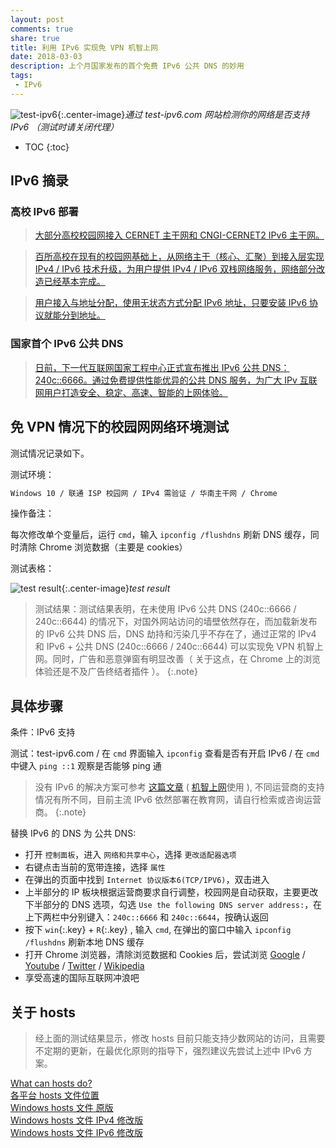```yaml
---
layout: post
comments: true
share: true
title: 利用 IPv6 实现免 VPN 机智上网
date: 2018-03-03
description: 上个月国家发布的首个免费 IPv6 公共 DNS 的妙用
tags: 
 - IPv6
---
```


![ test-ipv6 ](http://telegra.ph/file/55bf7878ea463b9206086.png){:.center-image}*通过 test-ipv6.com 网站检测你的网络是否支持 IPv6 （测试时请关闭代理）*

* TOC
{:toc}

## IPv6 摘录

### 高校 IPv6 部署

> [大部分高校校园网接入 CERNET 主干网和 CNGI-CERNET2 IPv6 主干网。][1]

> [百所高校在现有的校园网基础上，从网络主干（核心、汇聚）到接入层实现 IPv4 / IPv6 技术升级，为用户提供 IPv4 / IPv6 双栈网络服务，网络部分改造已经基本完成。][1]

> [用户接入与地址分配，使用无状态方式分配 IPv6 地址，只要安装 IPv6 协议就能分到地址。][2]

### 国家首个 IPv6 公共 DNS 

> [日前，下一代互联网国家工程中心正式宣布推出 IPv6 公共 DNS：240c::6666。通过免费提供性能优异的公共 DNS 服务，为广大 IPv 互联网用户打造安全、稳定、高速、智能的上网体验。][3]

## 免 VPN 情况下的校园网网络环境测试

测试情况记录如下。

测试环境：

```bash
Windows 10 / 联通 ISP 校园网 / IPv4 需验证 / 华南主干网 / Chrome
```

操作备注：

每次修改单个变量后，运行 `cmd`，输入 `ipconfig /flushdns` 刷新 DNS 缓存，同时清除 Chrome 浏览数据（主要是 cookies）

测试表格：

![test result](http://telegra.ph/file/98b370111e77011cccb9e.png){:.center-image}*test result*

> 测试结果：测试结果表明，在未使用 IPv6 公共 DNS (240c::6666 / 240c::6644) 的情况下，对国外网站访问的墙壁依然存在，而加载新发布的 IPv6 公共 DNS 后，DNS 劫持和污染几乎不存在了，通过正常的 IPv4 和 IPv6 + 公共 DNS (240c::6666 / 240c::6644) 可以实现免 VPN 机智上网。同时，广告和恶意弹窗有明显改善（ 关于这点，在 Chrome 上的浏览体验还是不及广告终结者插件 ）。
{:.note}

## 具体步骤

条件：IPv6 支持

测试：test-ipv6.com / 在 `cmd` 界面输入 `ipconfig` 查看是否有开启 IPv6 / 在 `cmd` 中键入 `ping ::1` 观察是否能够 ping 通

> 没有 IPv6 的解决方案可参考 [这篇文章][4] ( [机智上网](http://www.ynewtime.com/AgGFW)使用 ), 不同运营商的支持情况有所不同，目前主流 IPv6 依然部署在教育网，请自行检索或咨询运营商。
{:.note}

替换 IPv6 的 DNS 为 公共 DNS:

 * 打开 `控制面板`，进入 `网络和共享中心`，选择 `更改适配器选项`
 * 右键点击当前的宽带连接，选择 `属性`
 * 在弹出的页面中找到 ` Internet 协议版本6(TCP/IPV6) `，双击进入
 * 上半部分的 IP 板块根据运营商要求自行调整，校园网是自动获取，主要更改下半部分的 DNS 选项，勾选 `Use the following DNS server address:`，在上下两栏中分别键入：`240c::6666` 和 `240c::6644`，按确认返回
 * 按下 `win`{:.key} + `R`{:.key} , 输入 `cmd`, 在弹出的窗口中输入 `ipconfig /flushdns` 刷新本地 DNS 缓存
 * 打开 Chrome 浏览器，清除浏览数据和 Cookies 后，尝试浏览 [Google](https://www.google.com.hk) / [Youtube](https://www.youtube.com/) / [Twitter](https://twitter.com/) / [Wikipedia](https://www.wikipedia.org/)
 * 享受高速的国际互联网冲浪吧

## 关于 hosts

> 经上面的测试结果显示，修改 hosts 目前只能支持少数网站的访问，且需要不定期的更新，在最优化原则的指导下，强烈建议先尝试上述中 IPv6 方案。

[ What can hosts do? ](https://github.com/lennylxx/ipv6-hosts/wiki)  
[ 各平台 hosts 文件位置 ](https://github.com/racaljk/hosts/wiki/各平台-hosts-文件位置)  
[ Windows hosts 文件 原版 ](https://mega.nz/#!oFIWRQBQ!gmkubdP4r9hjenUGUfEpFIsshfHW6RtknR-nKUMepr0)  
[ Windows hosts 文件 IPv4 修改版 ](https://github.com/racaljk/hosts/blob/master/hosts)  
[ Windows hosts 文件 IPv6 修改版 ](https://raw.githubusercontent.com/lennylxx/ipv6-hosts/master/hosts)  

[1]:http://www.edu.cn/IPv6_xyw_7949/20100810/t20100810_506444.shtml

[2]:http://www.edu.cn/IPv6_xyw_7949/20100810/t20100810_506518.shtml

[3]:http://www.cfiec.net/news/s/?973.html

[4]:http://www.138vps.com/jc/1355.html